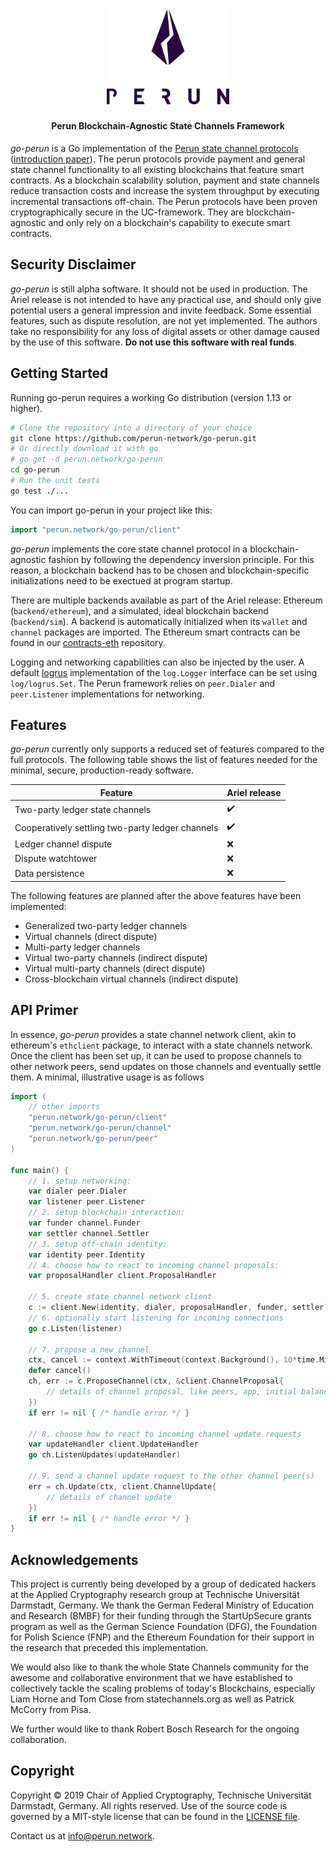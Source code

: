 <h1 align="center"><br>
    <a href="https://perun.network/"><img src=".assets/logo.png" alt="Perun" width="196"></a>
<br></h1>

<h4 align="center">Perun Blockchain-Agnostic State Channels Framework</h4>

_go-perun_ is a Go implementation of the [Perun state channel protocols](https://perun.network/) ([introduction paper](https://drive.google.com/file/d/1phBzFXt2QDEemh0JIOAI80nibe3JTRu5/view)).
The perun protocols provide payment and general state channel functionality to all existing blockchains that feature smart contracts.
As a blockchain scalability solution, payment and state channels reduce transaction costs and increase the system throughput by executing incremental transactions off-chain.
The Perun protocols have been proven cryptographically secure in the UC-framework.
They are blockchain-agnostic and only rely on a blockchain's capability to execute smart contracts.

## Security Disclaimer
_go-perun_ is still alpha software.
It should not be used in production.
The Ariel release is not intended to have any practical use, and should only give potential users a general impression and invite feedback.
Some essential features, such as dispute resolution, are not yet implemented.
The authors take no responsibility for any loss of digital assets or other damage caused by the use of this software.
**Do not use this software with real funds**.

## Getting Started

Running go-perun requires a working Go distribution (version 1.13 or higher).
```sh
# Clone the repository into a directory of your choice
git clone https://github.com/perun-network/go-perun.git
# Or directly download it with go
# go get -d perun.network/go-perun
cd go-perun
# Run the unit tests
go test ./...
```
You can import go-perun in your project like this:
```go
import "perun.network/go-perun/client"
```
_go-perun_ implements the core state channel protocol in a blockchain-agnostic fashion by following the dependency inversion principle.
For this reason, a blockchain backend has to be chosen and blockchain-specific initializations need to be exectued at program startup.

There are multiple backends available as part of the Ariel release: Ethereum (`backend/ethereum`), and a simulated, ideal blockchain backend (`backend/sim`).
A backend is automatically initialized when its `wallet` and `channel` packages are imported.
The Ethereum smart contracts can be found in our [contracts-eth](https://github.com/perun-network/contracts-eth) repository.

Logging and networking capabilities can also be injected by the user.
A default [logrus](https://github.com/sirupsen/logrus) implementation of the `log.Logger` interface can be set using `log/logrus.Set`.
The Perun framework relies on `peer.Dialer` and `peer.Listener` implementations for networking.

## Features

_go-perun_ currently only supports a reduced set of features compared to the full protocols.
The following table shows the list of features needed for the minimal, secure, production-ready software.

| Feature | Ariel release |
| --- | --- |
| Two-party ledger state channels | :heavy_check_mark: |
| Cooperatively settling two-party ledger channels | :heavy_check_mark: |
| Ledger channel dispute | :x: |
| Dispute watchtower | :x: |
| Data persistence | :x: |

The following features are planned after the above features have been implemented:
* Generalized two-party ledger channels
* Virtual channels (direct dispute)
* Multi-party ledger channels
* Virtual two-party channels (indirect dispute)
* Virtual multi-party channels (direct dispute)
* Cross-blockchain virtual channels (indirect dispute)

## API Primer
In essence, _go-perun_ provides a state channel network client, akin to ethereum's `ethclient` package, to interact with a state channels network.
Once the client has been set up, it can be used to propose channels to other network peers, send updates on those channels and eventually settle them.
A minimal, illustrative usage is as follows
```go
import (
	// other imports
	"perun.network/go-perun/client"
	"perun.network/go-perun/channel"
	"perun.network/go-perun/peer"
)

func main() {
	// 1. setup networking:
	var dialer peer.Dialer
	var listener peer.Listener
	// 2. setup blockchain interaction:
	var funder channel.Funder
	var settler channel.Settler
	// 3. setup off-chain identity:
	var identity peer.Identity
	// 4. choose how to react to incoming channel proposals:
	var proposalHandler client.ProposalHandler

	// 5. create state channel network client
	c := client.New(identity, dialer, proposalHandler, funder, settler)
	// 6. optionally start listening for incoming connections
	go c.Listen(listener)

	// 7. propose a new channel
	ctx, cancel := context.WithTimeout(context.Background(), 10*time.Minute)
	defer cancel()
	ch, err := c.ProposeChannel(ctx, &client.ChannelProposal{
		// details of channel proposal, like peers, app, initial balances, ...
	})
	if err != nil { /* handle error */ }

	// 8. choose how to react to incoming channel update requests
	var updateHandler client.UpdateHandler
	go ch.ListenUpdates(updateHandler)

	// 9. send a channel update request to the other channel peer(s)
	err = ch.Update(ctx, client.ChannelUpdate{
		// details of channel update
	})
	if err != nil { /* handle error */ }
}
```

## Acknowledgements
This project is currently being developed by a group of dedicated hackers at the Applied Cryptography research group at Technische Universität Darmstadt, Germany.
We thank the German Federal Ministry of Education and Research (BMBF) for their funding through the StartUpSecure grants program as well as the German Science Foundation (DFG), the Foundation for Polish Science (FNP) and the Ethereum Foundation for their support in the research that preceded this implementation.

We would also like to thank the whole State Channels community for the awesome and collaborative environment that we have established to collectively tackle the scaling problems of today's Blockchains, especially Liam Horne and Tom Close from statechannels.org as well as Patrick McCorry from Pisa.

We further would like to thank Robert Bosch Research for the ongoing collaboration.

## Copyright

Copyright &copy; 2019 Chair of Applied Cryptography, Technische Universität Darmstadt, Germany.
All rights reserved.
Use of the source code is governed by a MIT-style license that can be found in the [LICENSE file](LICENSE).

Contact us at [info@perun.network](mailto:info@perun.network).
